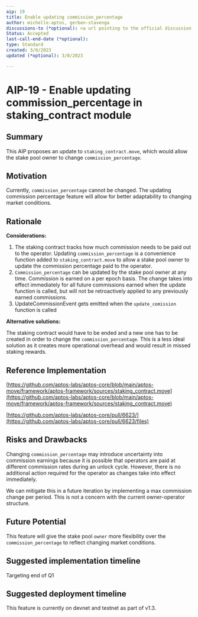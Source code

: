 ```yaml
---
aip: 19
title: Enable updating commission_percentage
author: michelle-aptos, gerben-stavenga
discussions-to (*optional): <a url pointing to the official discussion thread>
Status: Accepted
last-call-end-date (*optional): 
type: Standard
created: 3/8/2023
updated (*optional): 3/8/2023

---
```


# AIP-19 - Enable updating commission_percentage in staking_contract module
 
## Summary

This AIP proposes an update to `staking_contract.move`, which would allow the stake pool owner to change `commission_percentage`.

## Motivation

Currently, `commission_percentage` cannot be changed. The updating commission percentage feature will allow for better adaptability to changing market conditions.

## Rationale

**Considerations:**

1. The staking contract tracks how much commission needs to be paid out to the operator. Updating `commission_percentage` is a convenience function added to `staking_contract.move` to allow a stake pool owner to update the commission percentage paid to the operator.
2. `Commission_percentage` can be updated by the stake pool owner at any time. Commission is earned on a per epoch basis. The change takes into effect immediately for all future commissions earned when the update function is called, but will not be retroactively applied to any previously earned commissions. 
3. UpdateCommissionEvent gets emitted when the `update_comission` function is called

**Alternative solutions:**

The staking contract would have to be ended and a new one has to be created in order to change the `commission_percentage`. This is a less ideal solution as it creates more operational overhead and would result in missed staking rewards. 

## Reference Implementation

[https://github.com/aptos-labs/aptos-core/blob/main/aptos-move/framework/aptos-framework/sources/staking_contract.move](https://github.com/aptos-labs/aptos-core/blob/main/aptos-move/framework/aptos-framework/sources/staking_contract.move)

[https://github.com/aptos-labs/aptos-core/pull/6623/](https://github.com/aptos-labs/aptos-core/pull/6623/files)

## Risks and Drawbacks

Changing `commission_percentage` may introduce uncertainty into commission earnings because it is possible that operators are paid at different commission rates during an unlock cycle. However, there is no additional action required for the operator as changes take into effect immediately.

We can mitigate this in a future iteration by implementing a max commission change per period. This is not a concern with the current owner-operator structure.

## Future Potential

This feature will give the stake pool `owner` more flexibility over the `commission_percentage` to reflect changing market conditions. 

## Suggested implementation timeline

Targeting end of Q1

## Suggested deployment timeline

This feature is currently on devnet and testnet as part of v1.3.

